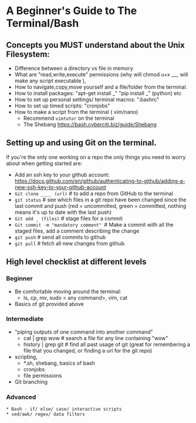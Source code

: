 # A Beginner's Guide to The Terminal/Bash

## Concepts you MUST understand about the Unix Filesystem:
* Difference between a directory vs file in memory
* What are "read,write,execute" permissions (why will chmod u+x ___ will make any script executable ),
* How to navigate,copy,move yourself and a file/folder from the terminal.
* How to install packages: "apt-get install _" "pip install _" (python) etc
* How to set up personal settings/ terminal macros: ".bashrc"
* How to set up timed scripts: "cronjobs"
* How to make a script from the terminal ( vim/nano)
    * Recommend `vimtutor` on the terminal
    * The Shebang https://bash.cyberciti.biz/guide/Shebang

## Setting up and using Git on the terminal.
If you're the only one working on a repo the only things you need to worry about when getting started are:
* Add an ssh key to your github account: https://docs.github.com/en/github/authenticating-to-github/adding-a-new-ssh-key-to-your-github-account
* `Git clone ____ (url)` # to add a repo from GitHub to the terminal
* `git status` # see which files in a git repo have been changed since the last commit and push (red = uncommitted, green = committed, nothing means it's up to date with the last push)
* `Git add _ (files)` # stage files for a commit
* `Git commit -m "mandatory comment" `# Make a commit with all the staged files, add a comment describing the change
* `git push` # send all commits to github
* `git pull` # fetch all new changes from github


## High level checklist at different levels
### Beginner  
* Be comfortable moving around the terminal:
    * ls, cp, mv, sudo < any command>, vim, cat
* Basics of git provided above

### Intermediate
* "piping outputs of one command into another command"
    * cat <filename> | grep wow # search a file for any line containing "wow"
    * history | grep git # find all past usage of git (great for remembering a file that you changed, or finding a url for the git repo)
* scripting,
    * *.sh, shebang, basics of bash
    * cronjobs
    * file permissions
* Git branching

### Advanced
    * Bash - if/ else/ case/ interactive scripts
    * sed/awk/ regex/ data filters
